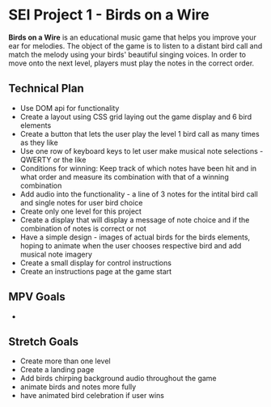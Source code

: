 # SEI Project 1 - Birds on a Wire

 **Birds on a Wire** is an educational music game that helps you improve your ear for melodies.  The object of the game is to listen to a distant bird call and match the melody using your birds' beautiful singing voices.  In order to move onto the next level, players must play the notes in the correct order.  


## Technical Plan
  - Use DOM api for functionality 
  - Create a layout using CSS grid laying out the game display and 6 bird elements
  - Create a button that lets the user play the level 1 bird call as many times as they like
  - Use one row of keyboard keys to let user make musical note selections - QWERTY or the like
  - Conditions for winning: Keep track of which notes have been hit and in what order and measure its combination with that of a winning combination
  - Add audio into the functionality - a line of 3 notes for the intital bird call and single notes for user bird choice
  - Create only one level for this project
  - Create a display that will display a message of note choice and if the combination of notes is correct or not
  - Have a simple design - images of actual birds for the birds elements, hoping to animate when the user chooses respective bird and add musical note imagery
  - Create a small display for control instructions
  - Create an instructions page at the game start

## MPV Goals
  - 

## Stretch Goals
  - Create more than one level
  - Create a landing page
  - Add birds chirping background audio throughout the game
  - animate birds and notes more fully
  - have animated bird celebration if user wins 
  
